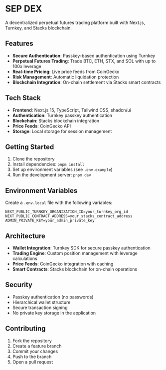# SEP DEX

A decentralized perpetual futures trading platform built with Next.js, Turnkey, and Stacks blockchain.

## Features

- **Secure Authentication**: Passkey-based authentication using Turnkey
- **Perpetual Futures Trading**: Trade BTC, ETH, STX, and SOL with up to 100x leverage
- **Real-time Pricing**: Live price feeds from CoinGecko
- **Risk Management**: Automatic liquidation protection
- **Blockchain Integration**: On-chain settlement via Stacks smart contracts

## Tech Stack

- **Frontend**: Next.js 15, TypeScript, Tailwind CSS, shadcn/ui
- **Authentication**: Turnkey passkey authentication
- **Blockchain**: Stacks blockchain integration
- **Price Feeds**: CoinGecko API
- **Storage**: Local storage for session management

## Getting Started

1. Clone the repository
2. Install dependencies: `pnpm install`
3. Set up environment variables (see `.env.example`)
4. Run the development server: `pnpm dev`

## Environment Variables

Create a `.env.local` file with the following variables:

```
NEXT_PUBLIC_TURNKEY_ORGANIZATION_ID=your_turnkey_org_id
NEXT_PUBLIC_CONTRACT_ADDRESS=your_stacks_contract_address
ADMIN_PRIVATE_KEY=your_admin_private_key
```

## Architecture

- **Wallet Integration**: Turnkey SDK for secure passkey authentication
- **Trading Engine**: Custom position management with leverage calculations
- **Price Feeds**: CoinGecko integration with caching
- **Smart Contracts**: Stacks blockchain for on-chain operations

## Security

- Passkey authentication (no passwords)
- Hierarchical wallet structure
- Secure transaction signing
- No private key storage in the application

## Contributing

1. Fork the repository
2. Create a feature branch
3. Commit your changes
4. Push to the branch
5. Open a pull request